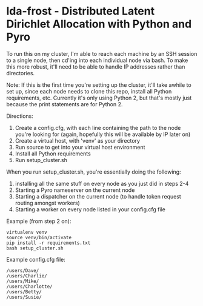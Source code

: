 # lda-frost - Distributed Latent Dirichlet Allocation with Python and Pyro
To run this on my cluster, I'm able to reach each machine by an SSH session to a single node, then cd'ing into each individual node via bash.  To make this more robust, it'll need to be able to handle IP addresses rather than directories.

Note: If this is the first time you're setting up the cluster, it'll take awhile to set up, since each node needs to clone this repo, install all Python requirements, etc.  Currently it's only using Python 2, but that's mostly just because the print statements are for Python 2.

Directions:
1. Create a config.cfg, with each line containing the path to the node you're looking for (again, hopefully this will be available by IP later on)
2. Create a virtual host, with 'venv' as your directory
3. Run source to get into your virtual host environment
4. Install all Python requirements
5. Run setup_cluster.sh

When you run setup_cluster.sh, you're essentially doing the following:
1. installing all the same stuff on every node as you just did in steps 2-4
2. Starting a Pyro nameserver on the current node
3. Starting a dispatcher on the current node (to handle token request routing amongst workers)
4. Starting a worker on every node listed in your config.cfg file

Example (from step 2 on):
```
virtualenv venv
source venv/bin/activate
pip install -r requirements.txt
bash setup_cluster.sh
```

Example config.cfg file:
```
/users/Dave/
/users/Charlie/
/users/Mike/
/users/Charlotte/
/users/Betty/
/users/Susie/
```
